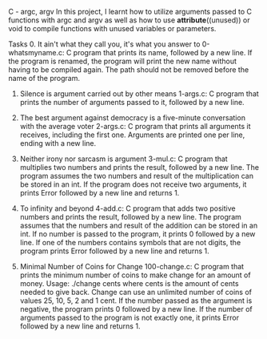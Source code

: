 C - argc, argv
In this project, I learnt how to  utilize arguments passed to C functions with argc and argv as well as how to use __attribute__((unused)) or void to compile functions with unused variables or parameters.

Tasks 
0. It ain't what they call you, it's what you answer to
0-whatsmyname.c: C program that prints its name, followed by a new line.
If the program is renamed, the program will print the new name without having to be compiled again.
The path should not be removed before the name of the program.

1. Silence is argument carried out by other means
1-args.c: C program that prints the number of arguments passed to it, followed by a new line.

2. The best argument against democracy is a five-minute conversation with the average voter
2-args.c: C program that prints all arguments it receives, including the first one.
Arguments are printed one per line, ending with a new line.

3. Neither irony nor sarcasm is argument
3-mul.c: C program that multiplies two numbers and prints the result, followed by a new line.
The program assumes the two numbers and result of the multiplication can be stored in an int.
If the program does not receive two arguments, it prints Error followed by a new line and returns 1.

4. To infinity and beyond
4-add.c: C program that adds two positive numbers and prints the result, followed by a new line.
The program assumes that the numbers and result of the addition can be stored in an int.
If no number is passed to the program, it prints 0 followed by a new line.
If one of the numbers contains symbols that are not digits, the program prints Error followed by a new line and returns 1.

5. Minimal Number of Coins for Change
100-change.c: C program that prints the minimum number of coins to make change for an amount of money.
Usage: ./change cents where cents is the amount of cents needed to give back.
Change can use an unlimited number of coins of values 25, 10, 5, 2 and 1 cent.
If the number passed as the argument is negative, the program prints 0 followed by a new line.
If the number of arguments passed to the program is not exactly one, it prints Error followed by a new line and returns 1.
